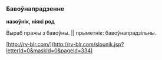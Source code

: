 ### Бавоўнапрадзенне
**назоўнік, ніякі род**

Выраб пражы з бавоўны. || прыметнік: бавоўнапрадзільны.

<a rel="author">[http://rv-blr.com/](http://rv-blr.com/slounik.jsp?letterId=0&maskId=0&pageId=334)</a>
